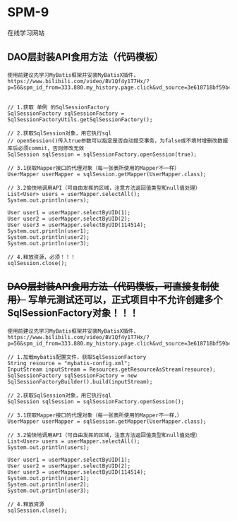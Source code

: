 # SPM-9
在线学习网站

## DAO层封装API食用方法（代码模板） 
    使用前建议先学习MyBatis框架并安装MyBatisX插件，https://www.bilibili.com/video/BV1Qf4y1T7Hx/?p=56&spm_id_from=333.880.my_history.page.click&vd_source=3e618718bf59b4a402f62ef57de8dabe

    
    // 1.获取 单例 的SqlSessionFactory
    SqlSessionFactory sqlSessionFactory = SqlSessionFactoryUtils.getSqlSessionFactory();

    // 2.获取SqlSession对象，用它执行sql
    // openSession()传入true参数可以指定是否自动提交事务，为false或不填时增删改数据库后必须commit，否则修改无效
    SqlSession sqlSession = sqlSessionFactory.openSession(true);

    // 3.1获取Mapper接口的代理对象（每一张表所使用的Mapper不一样）
    UserMapper userMapper = sqlSession.getMapper(UserMapper.class);
    
    // 3.2愉快地调用API（可自由发挥的区域，注意方法返回值类型和null值处理）
    List<User> users = userMapper.selectAll();
    System.out.println(users);

    User user1 = userMapper.selectByUID(1);
    User user2 = userMapper.selectByUID(2);
    User user3 = userMapper.selectByUID(114514);
    System.out.println(user1);
    System.out.println(user2);
    System.out.println(user3);

    // 4.释放资源，必须！！！
    sqlSession.close();

## ~~DAO层封装API食用方法（代码模板，可直接复制使用）~~ 写单元测试还可以，正式项目中不允许创建多个SqlSessionFactory对象！！！
    使用前建议先学习MyBatis框架并安装MyBatisX插件，https://www.bilibili.com/video/BV1Qf4y1T7Hx/?p=56&spm_id_from=333.880.my_history.page.click&vd_source=3e618718bf59b4a402f62ef57de8dabe

    // 1.加载mybatis配置文件，获取SqlSessionFactory
    String resource = "mybatis-config.xml";
    InputStream inputStream = Resources.getResourceAsStream(resource);
    SqlSessionFactory sqlSessionFactory = new SqlSessionFactoryBuilder().build(inputStream);

    // 2.获取SqlSession对象，用它执行sql
    SqlSession sqlSession = sqlSessionFactory.openSession();

    // 3.1获取Mapper接口的代理对象（每一张表所使用的Mapper不一样，）
    UserMapper userMapper = sqlSession.getMapper(UserMapper.class);
    
    // 3.2愉快地调用API（可自由发挥的区域，注意方法返回值类型和null值处理）
    List<User> users = userMapper.selectAll();
    System.out.println(users);

    User user1 = userMapper.selectByUID(1);
    User user2 = userMapper.selectByUID(2);
    User user3 = userMapper.selectByUID(114514);
    System.out.println(user1);
    System.out.println(user2);
    System.out.println(user3);

    // 4.释放资源
    sqlSession.close();
  
